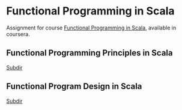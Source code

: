 # Functional Programming in Scala

Assignment for course [Functional Programming in Scala](https://www.coursera.org/specializations/scala?), available in coursera.

## Functional Programming Principles in Scala
[Subdir](https://github.com/hughluo/functional_programming_in_scala/tree/master/functional_programming_principles_in_scala)
## Functional Program Design in Scala
[Subdir](https://github.com/hughluo/functional_programming_in_scala/tree/master/functional_program_design_in_scala)


